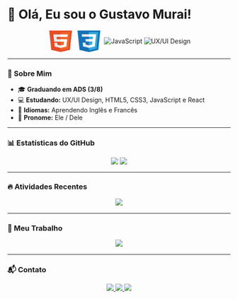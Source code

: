 # 👋 Olá, Eu sou o Gustavo Murai!

<div align="center">
  <img align="center" alt="HTML" height="50" width="60" src="https://raw.githubusercontent.com/devicons/devicon/master/icons/html5/html5-original.svg">
  <img align="center" alt="CSS" height="50" width="60" src="https://raw.githubusercontent.com/devicons/devicon/master/icons/css3/css3-original.svg">
  <img align="center" alt="JavaScript" height="50" width="50" src="https://github.com/gustavomurai/GustavoMurai/assets/140205418/18f47b67-ea8d-4481-8f25-ec496c7b700f">
  <img align="center" alt="UX/UI Design" height="50" width="50" src="https://cdn.jsdelivr.net/gh/devicons/devicon/icons/figma/figma-original.svg">
</div>

---

### 📌 Sobre Mim

- 🎓 **Graduando em ADS (3/8)**
- 💻 **Estudando:** UX/UI Design, HTML5, CSS3, JavaScript e React
- 📖 **Idiomas:** Aprendendo Inglês e Francês
- 🖖 **Pronome:** Ele / Dele

---

### 📊 Estatísticas do GitHub

<div align="center">
  <img height="180em" src="https://github-readme-stats.vercel.app/api?username=gustavomurai&count_private=true&theme=github_dark&show_icons=true&cache_seconds=86400"/>
  <img height="180em" src="https://github-readme-stats.vercel.app/api/top-langs/?username=gustavomurai&layout=compact&theme=github_dark&cache_seconds=86400"/>
</div>

---

### 🔥 Atividades Recentes

<div align="center">
  <img src="https://github-readme-activity-graph.vercel.app/graph?username=gustavomurai&bg_color=0d1117&color=9ed5ff&line=e0f2ff&point=2372d9&area=true&hide_border=true&locale=pt-br"/>
</div>

---

### 📸 Meu Trabalho

<div align="center">
  <img src="https://github.com/gustavomurai/GustavoMurai/assets/140205418/c7be1295-cbb1-4f13-a570-96f1045231ad" width="820px" />
</div>

---

### 📬 Contato

<div align="center">
  <a href="https://www.linkedin.com/in/gustavo-cerqueira-murai-52a815223" target="_blank">
    <img src="https://img.shields.io/badge/-LinkedIn-%230077B5?style=for-the-badge&logo=linkedin&logoColor=white">
  </a>
  <a href="mailto:muraigustavo@gmail.com">
    <img src="https://img.shields.io/badge/-Gmail-%23333?style=for-the-badge&logo=gmail&logoColor=white">
  </a>
  <a href="https://www.behance.net/Muraiart" target="_blank">
    <img src="https://img.shields.io/badge/-Behance-%231776F2?style=for-the-badge&logo=behance&logoColor=white">
  </a>
</div>

